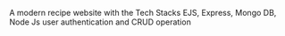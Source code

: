A modern recipe website with the Tech Stacks EJS, Express, Mongo DB, Node Js user authentication and CRUD operation 
